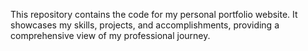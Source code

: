 This repository contains the code for my personal portfolio website. It showcases my skills, projects, and accomplishments, providing a comprehensive view of my professional journey. 
